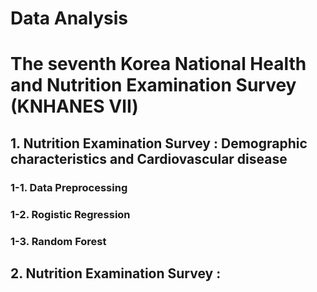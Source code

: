 # Data Analysis
# The seventh Korea National Health and Nutrition Examination Survey (KNHANES Ⅶ)
                    
## 1. Nutrition Examination Survey : Demographic characteristics and Cardiovascular disease
### 1-1. Data Preprocessing
### 1-2. Rogistic Regression
### 1-3. Random Forest
                
## 2. Nutrition Examination Survey : 
